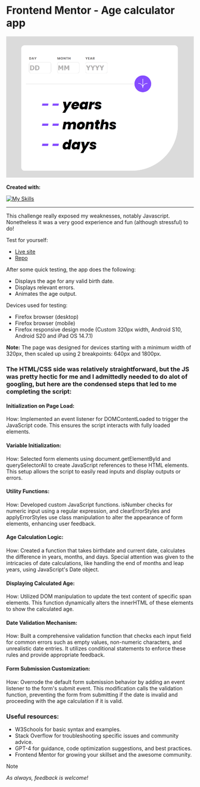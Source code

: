 # Frontend Mentor - Age calculator app

![My attempt at the Age calculator app coding challenge](./appexample.png)

**Created with:**

[![My Skills](https://skillicons.dev/icons?i=js,html,css,git,vscode)](https://github.com/tandpfun/skill-icons)

---

This challenge really exposed my weaknesses, notably Javascript. Nonetheless it was a very good experience and fun (although stressful) to do!


Test for yourself:
- [Live site](https://r3cla.github.io/agecalculator/)
- [Repo](https://github.com/r3cla/agecalculator/tree/master)

After some quick testing, the app does the following:
- Displays the age for any valid birth date.
- Displays relevant errors.
- Animates the age output.

Devices used for testing:
- Firefox browser (desktop)
- Firefox browser (mobile)
- Firefox responsive design mode (Custom 320px width, Android S10, Android S20 and iPad OS 14.7.1)
  
**Note:** The page was designed for devices starting with a minimum width of 320px, then scaled up using 2 breakpoints: 640px and 1800px.

### The HTML/CSS side was relatively straightforward, but the JS was pretty hectic for me and I admittedly needed to do alot of googling, but here are the condensed steps that led to me completing the script:

#### Initialization on Page Load:
How: Implemented an event listener for DOMContentLoaded to trigger the JavaScript code. This ensures the script interacts with fully loaded elements.

#### Variable Initialization:
How: Selected form elements using document.getElementById and querySelectorAll to create JavaScript references to these HTML elements. This setup allows the script to easily read inputs and display outputs or errors.

#### Utility Functions:
How: Developed custom JavaScript functions. isNumber checks for numeric input using a regular expression, and clearErrorStyles and applyErrorStyles use class manipulation to alter the appearance of form elements, enhancing user feedback.

#### Age Calculation Logic:
How: Created a function that takes birthdate and current date, calculates the difference in years, months, and days. Special attention was given to the intricacies of date calculations, like handling the end of months and leap years, using JavaScript's Date object.

#### Displaying Calculated Age:
How: Utilized DOM manipulation to update the text content of specific span elements. This function dynamically alters the innerHTML of these elements to show the calculated age.

#### Date Validation Mechanism:
How: Built a comprehensive validation function that checks each input field for common errors such as empty values, non-numeric characters, and unrealistic date entries. It utilizes conditional statements to enforce these rules and provide appropriate feedback.

#### Form Submission Customization:
How: Overrode the default form submission behavior by adding an event listener to the form's submit event. This modification calls the validation function, preventing the form from submitting if the date is invalid and proceeding with the age calculation if it is valid.

### Useful resources:
- W3Schools for basic syntax and examples.
- Stack Overflow for troubleshooting specific issues and community advice.
- GPT-4 for guidance, code optimization suggestions, and best practices.
- Frontend Mentor for growing your skillset and the awesome community.


> [!NOTE]
> *As always, feedback is welcome!*
